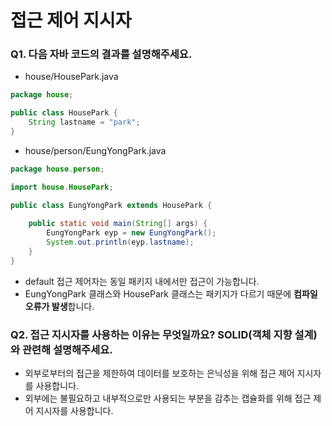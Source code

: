 # 접근 제어 지시자

### Q1. 다음 자바 코드의 결과를 설명해주세요.
- house/HousePark.java
```Java
package house;  

public class HousePark {
    String lastname = "park";
}
```
- house/person/EungYongPark.java
```Java
package house.person; 

import house.HousePark;

public class EungYongPark extends HousePark {  
    
    public static void main(String[] args) {
        EungYongPark eyp = new EungYongPark();
        System.out.println(eyp.lastname); 
    }
}
```
- default 접근 제어자는 동일 패키지 내에서만 접근이 가능합니다.
- EungYongPark 클래스와 HousePark 클래스는 패키지가 다르기 때문에 **컴파일 오류가 발생**합니다. 

### Q2. 접근 지시자를 사용하는 이유는 무엇일까요? SOLID(객체 지향 설계)와 관련해 설명해주세요. 

- 외부로부터의 접근을 제한하여 데이터를 보호하는 은닉성을 위해 접근 제어 지시자를 사용합니다. 
- 외부에는 불필요하고 내부적으로만 사용되는 부분을 감추는 캡슐화를 위해 접근 제어 지시자를 사용합니다. 
